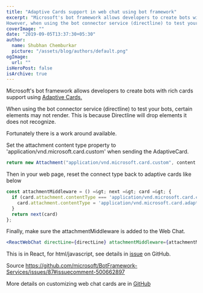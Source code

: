 ```yaml
---
title: "Adaptive Cards support in web chat using bot framework"
excerpt: "Microsoft's bot framework allows developers to create bots with rich cards support using Adaptive Cards.
However, when using the bot connector service (directline) to test your bots, certain elements may not render"
coverImage: ""
date: "2019-09-05T13:37:30+05:30"
author:
  name: Shubhan Chemburkar
  picture: "/assets/blog/authors/default.png"
ogImage:
  url: ""
isHeroPost: false
isArchive: true
---
```


Microsoft's bot framework allows developers to create bots with rich cards support using [Adaptive Cards.](http://adaptivecards.io) 

When using the bot connector service (directline) to test your bots, certain elements may not render. This is because Directline will drop elements it does not recognize. 

Fortunately there is a work around available. 

Set the attachment content type property to 'application/vnd.microsoft.card.custom' when sending the AdaptiveCard.

```cs
return new Attachment("application/vnd.microsoft.card.custom", content: card);
```

Then in your web page, reset the connect type back to adaptive cards like below

```js
const attachmentMiddleware = () =&gt; next =&gt; card =&gt; {
  if (card.attachment.contentType === 'application/vnd.microsoft.card.custom') {
    card.attachment.contentType = 'application/vnd.microsoft.card.adaptive'
  }
  return next(card)
};
```

Finally, make sure the attachmentMiddleware is added to the Web Chat.

```jsx
<ReactWebChat directLine={directLine} attachmentMiddleware={attachmentMiddleware} />
```

This is in React, for html/javascript, see details in [issue](https://github.com/microsoft/BotFramework-Services/issues/87#issuecomment-500662897) on GitHub. 

Source https://github.com/microsoft/BotFramework-Services/issues/87#issuecomment-500662897 

More details on customizing web chat cards are in [GitHub](https://github.com/Microsoft/BotFramework-WebChat/tree/master/samples/10.a.customization-card-components)